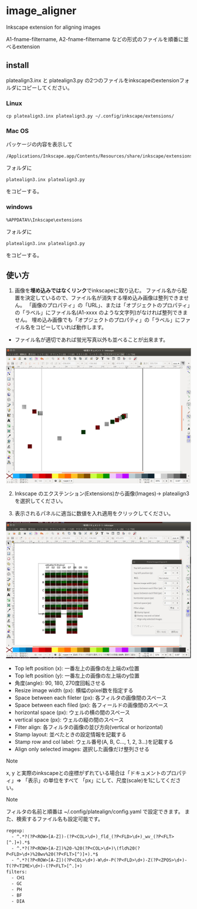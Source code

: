 # image_aligner
Inkscape extension for aligning images

A1-fname-filtername, A2-fname-filtername などの形式のファイルを順番に並べるextension

## install

platealign3.inx と platealign3.py の2つのファイルをinkscapeのextensionフォルダにコピーしてください。

### Linux

```console
cp platealign3.inx platealign3.py ~/.config/inkscape/extensions/
```

### Mac OS

パッケージの内容を表示して
```
/Applications/Inkscape.app/Contents/Resources/share/inkscape/extensions 
```
フォルダに 
```
platealign3.inx platealign3.py
```
をコピーする。

### windows

```
%APPDATA%\Inkscape\extensions
```
フォルダに
```
platealign3.inx platealign3.py
```
をコピーする。


## 使い方

1. 画像を**埋め込みではなくリンク**でinkscapeに取り込む。
ファイル名から配置を決定しているので、ファイル名が消失する埋め込み画像は整列できません。
「画像のプロパティ」の「URL」、または「オブジェクトのプロパティ」の「ラベル」にファイル名(A1-xxxx のような文字列)がなければ整列できません。
埋め込み画像でも「オプジェクトのプロパティ」の「ラベル」にファイル名をコピーしていれば動作します。

 * ファイル名が適切であれば蛍光写真以外も並べることが出来ます。

![aligned images](images/random_layout.jpg)

2. Inkscape のエクステンション(Extensions)から画像(Images)-> platealign3 を選択してください。

3. 表示されるパネルに適当に数値を入れ適用をクリックしてください。

![random_images](images/aligned_layout.jpg)


* Top left position (x): 一番左上の画像の左上端のx位置
* Top left position (y):  一番左上の画像の左上端のy位置
* 角度(angle): 90, 180, 270度回転させる
* Resize image width (px): 横幅のpixel数を指定する
* Space between each fileter (px): 各フィルタの画像間のスペース
* Space between each filed (px): 各フィールドの画像間のスペース
* horizontal space (px): ウェルの横の間のスペース
* vertical space (px): ウェルの縦の間のスペース
* Filter align: 各フィルタの画像の並び方向(vertical or horizontal)
* Stamp layout: 並べたときの設定情報を記載する
* Stamp row and col label: ウェル番号(A, B, C..., 1, 2, 3...)を記載する
* Align only selected images: 選択した画像だけ整列させる

> [!NOTE]
> x, y と実際のinkscapeとの座標がずれている場合は「ドキュメントのプロパティ」=> 「表示」の単位をすべて 「px」にして、尺度(scale)を1にしてください。

> [!NOTE]
> フィルタの名前と順番は ~/.config/platealign/config.yaml で設定できます。
> また、検索するファイル名も設定可能です。
```
regexp:
  - ^.*?(?P<ROW>[A-Z])-(?P<COL>\d+)_fld_(?P<FLD>\d+)_wv_(?P<FLT>[^.]+).*$
  - ^.*?(?P<ROW>[A-Z])%20-%20(?P<COL>\d+)\(fld%20(?P<FLD>\d+)%20wv%20(?P<FLT>[^)]+).*$
  - ^.*?(?P<ROW>[A-Z])(?P<COL>\d+)-W\d+-P(?P<FLD>\d+)-Z(?P<ZPOS>\d+)-T(?P<TIME>\d+)-(?P<FLT>[^.]+)
filters:
  - CH1
  - GC
  - PH
  - BF
  - DIA
```
